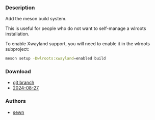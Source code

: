### Description
Add the meson build system.

This is useful for people who do not want to self-manage a wlroots installation.

To enable Xwayland support, you will need to enable it in the wlroots subproject:
```sh
meson setup -Dwlroots:xwayland=enabled build
```

### Download
- [git branch](/sewn/dwl/src/branch/meson)
- [2024-08-27](/dwl/dwl-patches/raw/branch/main/patches/meson/meson.patch)

### Authors
- [sewn](/sewn)

